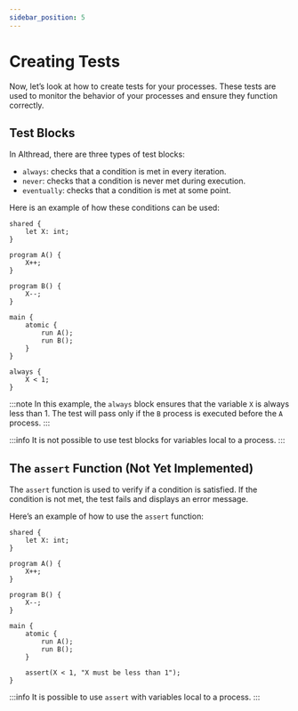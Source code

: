 ```yaml
---
sidebar_position: 5
---
```


# Creating Tests

Now, let’s look at how to create tests for your processes. These tests are used to monitor the behavior of your processes and ensure they function correctly.

## Test Blocks

In Althread, there are three types of test blocks:
- `always`: checks that a condition is met in every iteration.
- `never`: checks that a condition is never met during execution.
- `eventually`: checks that a condition is met at some point.

Here is an example of how these conditions can be used:

```althread
shared {
    let X: int;
}

program A() {
    X++;
}

program B() {
    X--;
}

main {
    atomic {
        run A();
        run B();
    }
}

always {
    X < 1;
}
```

:::note
In this example, the `always` block ensures that the variable `X` is always less than 1. The test will pass only if the `B` process is executed before the `A` process.
:::

:::info
It is not possible to use test blocks for variables local to a process.
:::

## The `assert` Function (Not Yet Implemented)

The `assert` function is used to verify if a condition is satisfied. If the condition is not met, the test fails and displays an error message.

Here’s an example of how to use the `assert` function:

```althread
shared {
    let X: int;
}

program A() {
    X++;
}

program B() {
    X--;
}

main {
    atomic {
        run A();
        run B();
    }
    
    assert(X < 1, "X must be less than 1");
}
```

:::info
It is possible to use `assert` with variables local to a process.
:::
